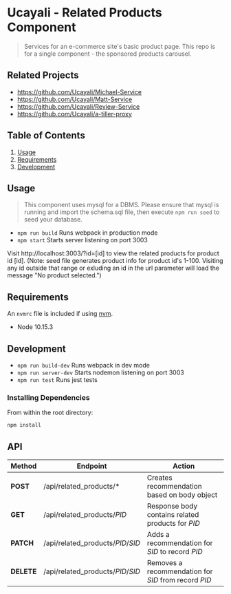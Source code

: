 # Ucayali - Related Products Component

> Services for an e-commerce site's basic product page. This repo is for a single component - the sponsored products carousel.

## Related Projects

  - https://github.com/Ucayali/Michael-Service
  - https://github.com/Ucayali/Matt-Service
  - https://github.com/Ucayali/Review-Service
  - https://github.com/Ucayali/a-tiller-proxy

## Table of Contents

1. [Usage](#Usage)
1. [Requirements](#requirements)
1. [Development](#development)

## Usage

> This component uses mysql for a DBMS. Please ensure that mysql is running and import the schema.sql file, then execute `npm run seed` to seed your database.

- `npm run build` Runs webpack in production mode
- `npm start` Starts server listening on port 3003

Visit http://localhost:3003/?id=[id] to view the related products for product id [id]. (Note: seed file generates product info for product id's 1-100. Visiting any id outside that range or exluding an id in the url parameter will load the message "No product selected.")

## Requirements

An `nvmrc` file is included if using [nvm](https://github.com/creationix/nvm).

- Node 10.15.3

## Development

- `npm run build-dev` Runs webpack in dev mode
- `npm run server-dev` Starts nodemon listening on port 3003
- `npm run test` Runs jest tests

### Installing Dependencies

From within the root directory:

```sh
npm install
```

## API

|  Method      |  Endpoint                           |  Action                                                |
| ------------ | ----------------------------------- | ------------------------------------------------------ |
|  **POST**    |  /api/related_products/*            |  Creates recommendation based on body object           |
|  **GET**     |  /api/related_products/*PID*        |  Response body contains related products for *PID*     |
|  **PATCH**   |  /api/related_products/*PID*/*SID*  |  Adds a recommendation for *SID* to record *PID*       |
|  **DELETE**  |  /api/related_products/*PID*/*SID*  |  Removes a recommendation for *SID* from record *PID*  |
